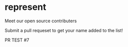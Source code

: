 # represent

Meet our open source contributers

Submit a pull requeset to get your name added to the list!

PR TEST #7
